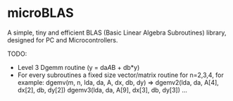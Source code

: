 # microBLAS

A simple, tiny and efficient BLAS (Basic Linear Algebra Subroutines) library, designed for PC and Microcontrollers.

TODO:
- Level 3 Dgemm routine (y = da*A*B + db*y)
- For every subroutines a fixed size vector/matrix routine for n=2,3,4, for example:
  dgemv(m, n, lda, da, A, dx, db, dy)   => dgemv2(lda, da, A[4], dx[2], db, dy[2])
                                           dgemv3(lda, da, A[9], dx[3], db, dy[3])
                                           ...
